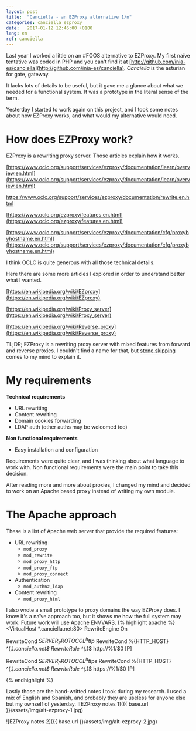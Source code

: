```yaml
---
layout: post
title:  "Canciella - an EZProxy alternative 1/n"
categories: canciella ezproxy
date:   2017-01-12 12:46:00 +0100
lang: en
ref: canciella
---
```


Last year I worked a little on an #FOOS alternative to EZProxy. My first naïve tentative was coded in PHP and you can't find it at [http://github.com/inia-es/canciella](http://github.com/inia-es/canciella). *Canciella* is the asturian for gate, gateway.

It lacks lots of details to be useful, but it gave me a glance about what we needed for a functional system. It was a prototype in the literal sense of the term.

Yesterday I started to work again on this project, and I took some notes about how EZProxy works, and what would my alternative would need.

# How does EZProxy work?

EZProxy is a rewriting proxy server. Those articles explain how it works.

[https://www.oclc.org/support/services/ezproxy/documentation/learn/overview.en.html](https://www.oclc.org/support/services/ezproxy/documentation/learn/overview.en.html)

[https://www.oclc.org/support/services/ezproxy/documentation/rewrite.en.html
](https://www.oclc.org/support/services/ezproxy/documentation/rewrite.en.html
)

[https://www.oclc.org/ezproxy/features.en.html](https://www.oclc.org/ezproxy/features.en.html)

[https://www.oclc.org/support/services/ezproxy/documentation/cfg/proxybyhostname.en.html](https://www.oclc.org/support/services/ezproxy/documentation/cfg/proxybyhostname.en.html)

I think OCLC is quite generous with all those technical details.

Here there are some more articles I explored in order to understand better what I wanted.

[https://en.wikipedia.org/wiki/EZproxy](https://en.wikipedia.org/wiki/EZproxy)

[https://en.wikipedia.org/wiki/Proxy_server](https://en.wikipedia.org/wiki/Proxy_server)

[https://en.wikipedia.org/wiki/Reverse_proxy](https://en.wikipedia.org/wiki/Reverse_proxy)

TL;DR; EZProxy is a rewriting proxy server with mixed features from forward and reverse proxies. I couldn't find a name for that, but [stone skipping](https://en.wikipedia.org/wiki/Stone_skipping) comes to my mind to explain it.

# My requirements

**Technical requirements**
* URL rewriting
* Content rewriting
* Domain cookies forwarding
* LDAP auth (other auths may be welcomed too)

**Non functional requirements**

* Easy installation and configuration

Requirements were quite clear, and I was thinking about what language to work with. Non functional requirements were the main point to take this decision.

After reading more and more about proxies, I changed my mind and decided to work on an Apache based proxy instead of writing my own module.

# The Apache approach

These is a list of Apache web server that provide the required features:
* URL rewriting
  * `mod_proxy`
  * `mod_rewrite`
  * `mod_proxy_http`
  * `mod_proxy_ftp`
  * `mod_proxy_connect`
* Authentication
  * `mod_authnz_ldap`
* Content rewriting
  * `mod_proxy_html`

I also wrote a small prototype to proxy domains the way EZProxy does. I know it's a naïve approach too, but it shows me how the full system may work. Future work will use Apache ENVVARS.
{% highlight apache %}
<VirtualHost *.canciella.net:80>
  RewriteEngine On

  RewriteCond ${SERVER_PROTOCOL} ^http$
  RewriteCond %{HTTP_HOST} ^(.*).canciella.net$
  RewriteRule ^(.*)$ http://%1/$0 [P]

  RewriteCond ${SERVER_PROTOCOL} ^https$
  RewriteCond %{HTTP_HOST} ^(.*).canciella.net$
  RewriteRule ^(.*)$ https://%1/$0 [P]

</VirtualHost>
{% endhighlight %}

Lastly those are the hand-writted notes I took during my research. I used a mix of English and Spanish, and probably they are useless for anyone else but my ownself of yesterday.
![EZProxy notes 1]({{ base.url }}/assets/img/alt-ezproxy-1.jpg)

![EZProxy notes 2]({{ base.url }}/assets/img/alt-ezproxy-2.jpg)
